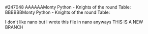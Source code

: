 #247048
AAAAAAMonty Python - Knights of the round Table:
BBBBBBMonty Python - Knights of the round Table:

I don't like nano but I wrote this file in nano anyways
THIS IS A NEW BRANCH
